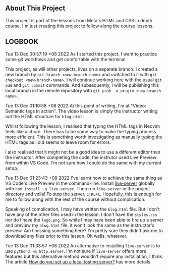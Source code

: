 ## About This Project
This project is part of the lessons from Meta's HTML and CSS in depth course. I'm just creating this project to follow along the course lessons.

## LOGBOOK
Tue 13 Dec 00:57:19 +08 2022
As I started this project, I want to practice some git workflows and get comfortable with the terminal. 

This project, as will other projects, lives on a separate branch. I created a new branch by `git branch <new-branch-name>` and switched to it with `git checkout <new-branch-name>`. I will continue working here with the usual `git add` and `git commit` commands. And subsequently, I will be publishing this local branch in the remote repository with `git push -u origin <new-branch-name>`. 

Tue 13 Dec 01:10:58 +08 2022
At this point of writing, I'm at "Video: Semantic tags in action". The video lesson is simply the instructor writing out the HTML structure for `blog.html`. 

Whilst following the lesson, I realised that typing the HTML tags in Neovim feels like a chore. There has to be some way to make the typing process more efficient. This is something worth investigating as manually typing the HTML tags as I did seems to leave room for errors. 

I also realised that it might not be a good idea to use a different editor than the instructor. After completing the code, the instrutor used Live Preview from within VS Code. I'm not sure how I could do the same with my current setup.

Tue 13 Dec 01:23:43 +08 2022
I've learnt how to achieve the same thing as VS Code's Live Preview in the command-line. Install [live-server](https://www.npmjs.com/package/live-server) globally with `npm install -g live-server`. Then run `live-server` in the project directory and voila! To stop the server, `CTRL+C`. Hopefully, this is enough for me to follow along with the rest of the course without complication.

Speaking of complication, I may have written the `blog.html` file. But I don't have any of the other files used in the lesson. I don't have the `styles.css` nor do I have the `logo.png`. So while I may have been able to fire up a server and preview my `blog.html` file, it won't look the same as the instructor's preview. Am I missing something here? I'm pretty sure they didn't ask me to download any files prior to this lesson. Oh wells, whatever.


Tue 13 Dec 01:33:57 +08 2022
An alternative to installing `live-server` is to use `python3 -m http.server`. I'm not sure if `live-server` offers more features but this alternative method wouldn't require any installation, I think. The article [How do you set up a local testing server?](https://developer.mozilla.org/en-US/docs/Learn/Common_questions/set_up_a_local_testing_server) has more details.  

